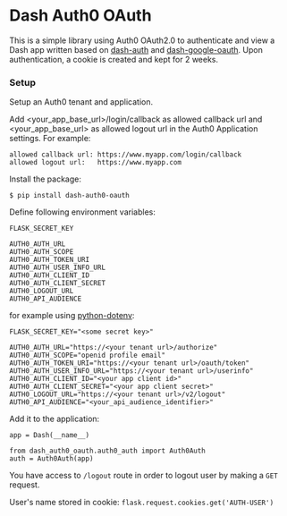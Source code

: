 # Dash Auth0 OAuth

This is a simple library using Auth0 OAuth2.0 to authenticate and view a Dash app
written based on [dash-auth](https://github.com/plotly/dash-auth) and [dash-google-oauth](https://github.com/hossein-jazayeri/dash-google-oauth).
Upon authentication, a cookie is created and kept for 2 weeks.

### Setup
Setup an Auth0 tenant and application.

Add <your_app_base_url>/login/callback as allowed callback url and <your_app_base_url> as allowed logout url in the Auth0 Application settings.
For example:

    allowed callback url: https://www.myapp.com/login/callback
    allowed logout url:   https://www.myapp.com

Install the package:
```
$ pip install dash-auth0-oauth
```
Define following environment variables:
```
FLASK_SECRET_KEY

AUTH0_AUTH_URL
AUTH0_AUTH_SCOPE
AUTH0_AUTH_TOKEN_URI
AUTH0_AUTH_USER_INFO_URL
AUTH0_AUTH_CLIENT_ID
AUTH0_AUTH_CLIENT_SECRET
AUTH0_LOGOUT_URL
AUTH0_API_AUDIENCE
```
for example using [python-dotenv](https://pypi.org/project/python-dotenv/):
```
FLASK_SECRET_KEY="<some secret key>"

AUTH0_AUTH_URL="https://<your tenant url>/authorize"
AUTH0_AUTH_SCOPE="openid profile email"
AUTH0_AUTH_TOKEN_URI="https://<your tenant url>/oauth/token"
AUTH0_AUTH_USER_INFO_URL="https://<your tenant url>/userinfo"
AUTH0_AUTH_CLIENT_ID="<your app client id>"
AUTH0_AUTH_CLIENT_SECRET="<your app client secret>"
AUTH0_LOGOUT_URL="https://<your tenant url>/v2/logout"
AUTH0_API_AUDIENCE="<your_api_audience_identifier>"
```
Add it to the application:
```
app = Dash(__name__)

from dash_auth0_oauth.auth0_auth import Auth0Auth
auth = Auth0Auth(app)
```
You have access to `/logout` route in order to logout user by making a `GET` request.

User's name stored in cookie: `flask.request.cookies.get('AUTH-USER')`

